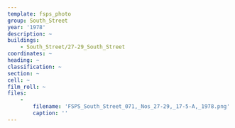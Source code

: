```yaml
---
template: fsps_photo
group: South_Street
year: '1978'
description: ~
buildings:
    - South_Street/27-29_South_Street
coordinates: ~
heading: ~
classification: ~
section: ~
cell: ~
film_roll: ~
files:
    -
        filename: 'FSPS_South_Street_071,_Nos_27-29,_17-5-A,_1978.png'
        caption: ''
---
```

